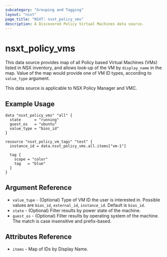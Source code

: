 ```yaml
---
subcategory: "Grouping and Tagging"
layout: "nsxt"
page_title: "NSXT: nsxt_policy_vms"
description: A Discovered Policy Virtual Machines data source.
---
```


# nsxt_policy_vms

This data source provides map of all Policy based Virtual Machines (VMs) listed in NSX inventory, and allows look-up of the VM by `display_name` in the map. Value of the map would provide one of VM ID types, according to `value_type` argument.

This data source is applicable to NSX Policy Manager and VMC.

## Example Usage

```hcl
data "nsxt_policy_vms" "all" {
  state      = "running"
  guest_os   = "ubuntu"
  value_type = "bios_id"
}

resource "nsxt_policy_vm_tags" "test" {
  instance_id = data.nsxt_policy_vms.all.items["vm-1"]

  tag {
    scope = "color"
    tag   = "blue"
  }
}
```

## Argument Reference

* `value_tupe` - (Optional) Type of VM ID the user is interested in. Possible values are `bios_id`, `external_id`, `instance_id`. Default is `bios_id`.
* `state` - (Optional) Filter results by power state of the machine.
* `guest_os` - (Optional) Filter results by operating system of the machine. The match is case insensitive and prefix-based.

## Attributes Reference

* `items` - Map of IDs by Display Name.
